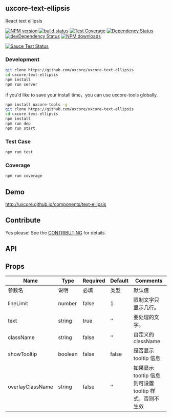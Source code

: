 ## uxcore-text-ellipsis

React text ellipsis

[![NPM version][npm-image]][npm-url]
[![build status][travis-image]][travis-url]
[![Test Coverage][coveralls-image]][coveralls-url]
[![Dependency Status][dep-image]][dep-url]
[![devDependency Status][devdep-image]][devdep-url] 
[![NPM downloads][downloads-image]][npm-url]

[![Sauce Test Status][sauce-image]][sauce-url]

[npm-image]: http://img.shields.io/npm/v/uxcore-text-ellipsis.svg?style=flat-square
[npm-url]: http://npmjs.org/package/uxcore-text-ellipsis
[travis-image]: https://img.shields.io/travis/uxcore/uxcore-text-ellipsis.svg?style=flat-square
[travis-url]: https://travis-ci.org/uxcore/uxcore-text-ellipsis
[coveralls-image]: https://img.shields.io/coveralls/uxcore/uxcore-text-ellipsis.svg?style=flat-square
[coveralls-url]: https://coveralls.io/r/uxcore/uxcore-text-ellipsis?branch=master
[dep-image]: http://img.shields.io/david/uxcore/uxcore-text-ellipsis.svg?style=flat-square
[dep-url]: https://david-dm.org/uxcore/uxcore-text-ellipsis
[devdep-image]: http://img.shields.io/david/dev/uxcore/uxcore-text-ellipsis.svg?style=flat-square
[devdep-url]: https://david-dm.org/uxcore/uxcore-text-ellipsis#info=devDependencies
[downloads-image]: https://img.shields.io/npm/dm/uxcore-text-ellipsis.svg
[sauce-image]: https://saucelabs.com/browser-matrix/uxcore-text-ellipsis.svg
[sauce-url]: https://saucelabs.com/u/uxcore-text-ellipsis


### Development

```sh
git clone https://github.com/uxcore/uxcore-text-ellipsis
cd uxcore-text-ellipsis
npm install
npm run server
```

if you'd like to save your install time，you can use uxcore-tools globally.

```sh
npm install uxcore-tools -g
git clone https://github.com/uxcore/uxcore-text-ellipsis
cd uxcore-text-ellipsis
npm install
npm run dep
npm run start
```

### Test Case

```sh
npm run test
```

### Coverage

```sh
npm run coverage
```

## Demo

http://uxcore.github.io/components/text-ellipsis

## Contribute

Yes please! See the [CONTRIBUTING](https://github.com/uxcore/uxcore/blob/master/CONTRIBUTING.md) for details.

## API

## Props

| Name | Type | Required | Default | Comments |
|---|---|---|---|---|
| 参数名 | 说明 | 必填 | 类型 | 默认值 | 可选值 | 备注 |
| lineLimit | number | false | 1 | 限制文字只显示几行。 |
| text | string | true | '' | 要处理的文字。 |
| className | string | false | '' | 自定义的 className |
| showTooltip | boolean | false | false | 是否显示 tooltip 信息 |
| overlayClassName | string | false | '' | 如果显示 tooltip 信息则可设置 tooltip 样式，否则不生效 |

